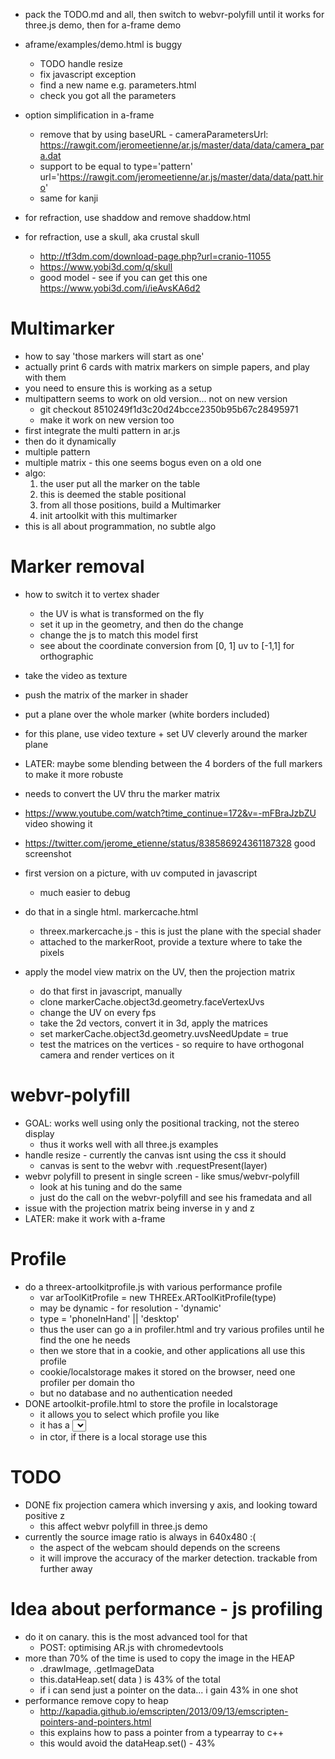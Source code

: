 - pack the TODO.md and all, then switch to webvr-polyfill until it works for three.js demo, then for a-frame demo
- aframe/examples/demo.html is buggy
  - TODO handle resize
  - fix javascript exception
  - find a new name e.g. parameters.html
  - check you got all the parameters
- option simplification in a-frame
  - remove that by using baseURL - cameraParametersUrl: https://rawgit.com/jeromeetienne/ar.js/master/data/data/camera_para.dat
  - support <a-marker preset='hiro'> to be equal to type='pattern' url='https://rawgit.com/jeromeetienne/ar.js/master/data/data/patt.hiro'
  - same for kanji

- for refraction, use shaddow and remove shaddow.html
- for refraction, use a skull, aka crustal skull
  - http://tf3dm.com/download-page.php?url=cranio-11055
  - https://www.yobi3d.com/q/skull
  - good model - see if you can get this one https://www.yobi3d.com/i/ieAvsKA6d2



# Multimarker
- how to say 'those markers will start as one'
- actually print 6 cards with matrix markers on simple papers, and play with them
- you need to ensure this is working as a setup
- multipattern seems to work on old version... not on new version
  - git checkout 8510249f1d3c20d24bcce2350b95b67c28495971
  - make it work on new version too
- first integrate the multi pattern in ar.js
- then do it dynamically
- multiple pattern
- multiple matrix - this one seems bogus even on a old one
- algo: 
  1. the user put all the marker on the table
  2. this is deemed the stable positional
  3. from all those positions, build a Multimarker
  4. init artoolkit with this multimarker
- this is all about programmation, no subtle algo

# Marker removal
- how to switch it to vertex shader
  - the UV is what is transformed on the fly
  - set it up in the geometry, and then do the change
  - change the js to match this model first
  - see about the coordinate conversion from [0, 1] uv to [-1,1] for orthographic


- take the video as texture
- push the matrix of the marker in shader
- put a plane over the whole marker (white borders included)
- for this plane, use video texture + set UV cleverly around the marker plane
- LATER: maybe some blending between the 4 borders of the full markers to make it more robuste
- needs to convert the UV thru the marker matrix
- https://www.youtube.com/watch?time_continue=172&v=-mFBraJzbZU video showing it
- https://twitter.com/jerome_etienne/status/838586924361187328 good screenshot
- first version on a picture, with uv computed in javascript
  - much easier to debug
- do that in a single html. markercache.html 
  - threex.markercache.js - this is just the plane with the special shader
  - attached to the markerRoot, provide a texture where to take the pixels
- apply the model view matrix on the UV, then the projection matrix
  - do that first in javascript, manually
  - clone markerCache.object3d.geometry.faceVertexUvs
  - change the UV on every fps
  - take the 2d vectors, convert it in 3d, apply the matrices
  - set markerCache.object3d.geometry.uvsNeedUpdate = true
  - test the matrices on the vertices - so require to have orthogonal camera and render vertices on it

# webvr-polyfill
- GOAL: works well using only the positional tracking, not the stereo display
  - thus it works well with all three.js examples
- handle resize - currently the canvas isnt using the css it should
  - canvas is sent to the webvr with .requestPresent(layer)
- webvr polyfill to present in single screen - like smus/webvr-polyfill
  - look at his tuning and do the same
  - just do the call on the webvr-polyfill and see his framedata and all
- issue with the projection matrix being inverse in y and z
- LATER: make it work with a-frame

# Profile
- do a threex-artoolkitprofile.js with various performance profile
  - var arToolKitProfile = new THREEx.ARToolKitProfile(type)
  - may be dynamic - for resolution - 'dynamic'
  - type = 'phoneInHand' || 'desktop'
  - thus the user can go a in profiler.html and try various profiles until he find the one he needs
  - then we store that in a cookie, and other applications all use this profile
  - cookie/localstorage makes it stored on the browser, need one profiler per domain tho
  - but no database and no authentication needed
- DONE artoolkit-profile.html to store the profile in localstorage
  - it allows you to select which profile you like
  - it has a <select> and store it in the storage - desktop-normal - phone-normal - phone-slow - dynamic
  - in ctor, if there is a local storage use this

# TODO
- DONE fix projection camera which inversing y axis, and looking toward positive z
  - this affect webvr polyfill in three.js demo
- currently the source image ratio is always in 640x480 :(
  - the aspect of the webcam should depends on the screens
  - it will improve the accuracy of the marker detection. trackable from further away

# Idea about performance - js profiling
- do it on canary. this is the most advanced tool for that
  - POST: optimising AR.js with chromedevtools
- more than 70% of the time is used to copy the image in the HEAP
  - .drawImage, .getImageData
  - this.dataHeap.set( data ) is 43% of the total
  - if i can send just a pointer on the data... i gain 43% in one shot
- performance remove copy to heap
  - http://kapadia.github.io/emscripten/2013/09/13/emscripten-pointers-and-pointers.html
  - this explains how to pass a pointer from a typearray to c++ 
  - this would avoid the dataHeap.set() - 43%

